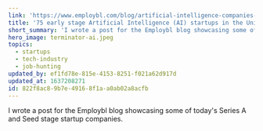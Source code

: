 ```yaml
---
link: 'https://www.employbl.com/blog/artificial-intelligence-companies-and-startups'
title: '75 early stage Artificial Intelligence (AI) startups in the United States'
short_summary: 'I wrote a post for the Employbl blog showcasing some of today''s Series A and Seed stage startup companies.'
hero_image: terminator-ai.jpeg
topics:
  - startups
  - tech-industry
  - job-hunting
updated_by: ef1fd78e-815e-4153-8251-f021a62d917d
updated_at: 1637208271
id: 822f8ac8-9b7e-4916-8f1a-a0ab02a8acfb
---
```

I wrote a post for the Employbl blog showcasing some of today's Series A and Seed stage startup companies.